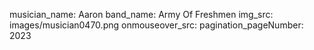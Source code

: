 musician_name: Aaron
band_name: Army Of Freshmen
img_src: images/musician0470.png
onmouseover_src: 
pagination_pageNumber: 2023